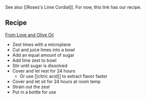 See also [[Roses's Lime Cordial]]. For now, this link has our recipe.

## Recipe
[From Love and Olive Oil](https://www.loveandoliveoil.com/2023/07/homemade-lime-cordial.html)

* Zest limes with a microplane
* Cut and juice limes into a bowl
* Add an equal amount of sugar
* Add lime zest to bowl
* Stir until sugar is dissolved
* Cover and let rest for 24 hours
	* Or use [[citric acid]] to extract flavor faster
* Cover and let sit for 24 hours at room temp
* Strain out the zest
* Put in a bottle for use